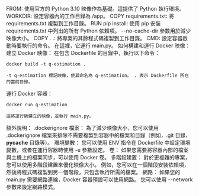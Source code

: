 FROM: 使用官方的 Python 3.10 映像作為基礎。這提供了 Python 執行環境。
WORKDIR: 設定容器內的工作目錄為 /app。
COPY requirements.txt: 將 requirements.txt 複製到工作目錄。
RUN pip install: 使用 pip 安裝 requirements.txt 中列出的所有 Python 依賴項。 --no-cache-dir 參數用於減少映像大小。
COPY . .: 將專案的其餘程式碼複製到工作目錄。
CMD: 設定容器啟動時要執行的命令。 在這裡，它運行 main.py。
如何構建和運行 Docker 映像：
建立 Docker 映像：
在包含 Dockerfile 的目錄中，執行以下命令：

    docker build -t q-estimation .

    -t q-estimation 標記映像，使其命名為 q-estimation。 . 表示 Dockerfile 所在的當前目錄。

運行 Docker 容器：

    docker run q-estimation

    這將運行新建立的映像，並執行 main.py。

額外說明：
.dockerignore 檔案： 為了減少映像大小，您可以使用 .dockerignore 檔案來排除不需要複製到容器中的檔案和目錄（例如，.git 目錄、**pycache** 目錄等）。
環境變數： 您可以使用 ENV 指令在 Dockerfile 中設定環境變數，或者在運行容器時使用 -e 參數設定。
卷： 如果您需要將容器內部的檔案與主機上的檔案同步，可以使用 Docker 卷。
多階段建置： 對於更複雜的專案，您可以使用多階段建置來優化映像大小。 例如，您可以在一個階段安裝依賴項，然後將程式碼複製到另一個階段，只包含執行所需的檔案。
網路： 如果您的 main.py 需要網路連線，Docker 容器預設可以使用網路。 您可以使用 --network 參數來設定網路模式。
